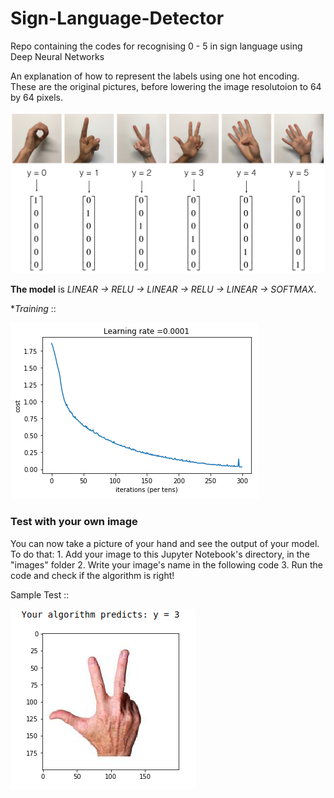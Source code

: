 # Sign-Language-Detector
Repo containing the codes for recognising 0 - 5 in sign language using Deep Neural Networks

An explanation of how to represent the labels using one hot encoding. These are the original pictures, before lowering the image resolutoion to 64 by 64 pixels.

![alt text](./images/hands.png)

**The model** is *LINEAR -> RELU -> LINEAR -> RELU -> LINEAR -> SOFTMAX*.

**Training* ::

![alt text](./images/train.png)


###  Test with your own image 
You can now take a picture of your hand and see the output of your model. To do that:
    1. Add your image to this Jupyter Notebook's directory, in the "images" folder
    2. Write your image's name in the following code
    3. Run the code and check if the algorithm is right!
    
Sample Test ::

![alt text](./images/test.png)
